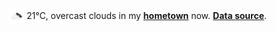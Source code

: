 <img src="assets/weather.png?hour=2023-05-14-18" alt="overcast clouds" width="25" height="25" style="vertical-align:middle;position:relative;top:-1pt;"/> 21&deg;C, overcast clouds in my [**hometown**](https://en.wikipedia.org/wiki/Shantou) now. [**Data source**](https://openweathermap.org/).